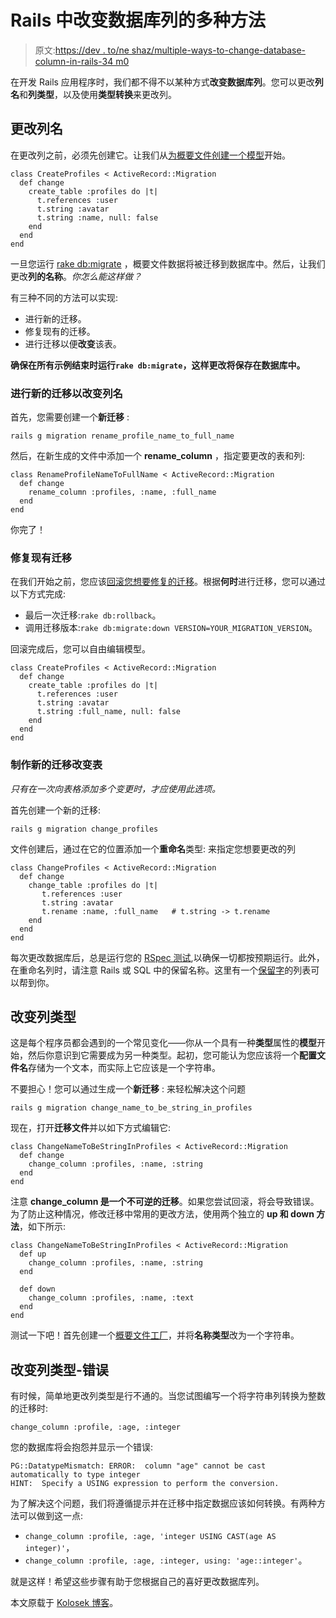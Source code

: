 # Rails 中改变数据库列的多种方法

> 原文:[https://dev . to/ne shaz/multiple-ways-to-change-database-column-in-rails-34 m0](https://dev.to/neshaz/multiple-ways-to-change-database-column-in-rails-34m0)

在开发 Rails 应用程序时，我们都不得不以某种方式**改变数据库列**。您可以更改**列名**和**列类型**，以及使用**类型转换**来更改列。

## 更改列名

在更改列之前，必须先创建它。让我们从[为概要文件创建一个模型](https://kolosek.com/rails-join-table/)开始。

```
class CreateProfiles < ActiveRecord::Migration
  def change
    create_table :profiles do |t|
      t.references :user
      t.string :avatar
      t.string :name, null: false
    end
  end
end 
```

一旦您运行 [rake db:migrate](https://kolosek.com/rake-db-commands/) ，概要文件数据将被迁移到数据库中。然后，让我们更改**列的名称**。*你怎么能这样做？*

有三种不同的方法可以实现:

*   进行新的迁移。
*   修复现有的迁移。
*   进行迁移以便**改变**该表。

**确保在所有示例结束时运行`rake db:migrate`，这样更改将保存在数据库中。**

### 进行新的迁移以改变列名

首先，您需要创建一个**新迁移** :

```
rails g migration rename_profile_name_to_full_name 
```

然后，在新生成的文件中添加一个 **rename_column** ，指定要更改的表和列:

```
class RenameProfileNameToFullName < ActiveRecord::Migration
  def change
    rename_column :profiles, :name, :full_name
  end
end 
```

你完了！

### 修复现有迁移

在我们开始之前，您应该[回滚您想要修复的迁移](https://kolosek.com/rake-db-commands/)。根据**何时**进行迁移，您可以通过以下方式完成:

*   最后一次迁移:`rake db:rollback`。
*   调用迁移版本:`rake db:migrate:down VERSION=YOUR_MIGRATION_VERSION`。

回滚完成后，您可以自由编辑模型。

```
class CreateProfiles < ActiveRecord::Migration
  def change
    create_table :profiles do |t|
      t.references :user
      t.string :avatar
      t.string :full_name, null: false
    end
  end
end 
```

### 制作新的迁移改变表

*只有在一次向表格添加多个变更时，才应使用此选项。*

首先创建一个新的迁移:

```
rails g migration change_profiles 
```

文件创建后，通过在它的位置添加一个**重命名**类型:
来指定您想要更改的列

```
class ChangeProfiles < ActiveRecord::Migration
  def change
    change_table :profiles do |t|
       t.references :user
       t.string :avatar
       t.rename :name, :full_name   # t.string -> t.rename
    end
  end
end 
```

每次更改数据库后，总是运行您的 [RSpec 测试](https://kolosek.com/rails-rspec-setup/),以确保一切都按预期运行。此外，在重命名列时，请注意 Rails 或 SQL 中的保留名称。这里有一个[保留字](https://reservedwords.herokuapp.com/)的列表可以帮到你。

## 改变列类型

这是每个程序员都会遇到的一个常见变化——你从一个具有一种**类型**属性的**模型**开始，然后你意识到它需要成为另一种类型。起初，您可能认为您应该将一个**配置文件名**存储为一个文本，而实际上它应该是一个字符串。

不要担心！您可以通过生成一个**新迁移** :
来轻松解决这个问题

```
rails g migration change_name_to_be_string_in_profiles 
```

现在，打开**迁移文件**并以如下方式编辑它:

```
class ChangeNameToBeStringInProfiles < ActiveRecord::Migration
  def change
    change_column :profiles, :name, :string
  end
end 
```

注意 **change_column 是一个不可逆的迁移**。如果您尝试回滚，将会导致错误。为了防止这种情况，修改迁移中常用的更改方法，使用两个独立的 **up 和 down 方法**，如下所示:

```
class ChangeNameToBeStringInProfiles < ActiveRecord::Migration
  def up
    change_column :profiles, :name, :string
  end

  def down
    change_column :profiles, :name, :text
  end
end 
```

测试一下吧！首先创建一个[概要文件工厂](https://kolosek.com/factory-girl-associations/)，并将**名称类型**改为一个字符串。

## 改变列类型-错误

有时候，简单地更改列类型是行不通的。当您试图编写一个将字符串列转换为整数的迁移时:

```
change_column :profile, :age, :integer 
```

您的数据库将会抱怨并显示一个错误:

```
PG::DatatypeMismatch: ERROR:  column "age" cannot be cast automatically to type integer
HINT:  Specify a USING expression to perform the conversion. 
```

为了解决这个问题，我们将遵循提示并在迁移中指定数据应该如何转换。有两种方法可以做到这一点:

*   `change_column :profile, :age, 'integer USING CAST(age AS integer)'`，
*   `change_column :profile, :age, :integer, using: 'age::integer'`。

就是这样！希望这些步骤有助于您根据自己的喜好更改数据库列。

本文原载于 [Kolosek 博客](https://kolosek.com/rails-change-database-column/)。